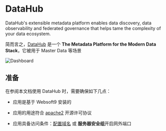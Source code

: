 # DataHub

DataHub's extensible metadata platform enables data discovery, data observability and federated governance that helps tame the complexity of your data ecosystem.

简而言之，[DataHub](https://datahubproject.io/) 是一个 **The Metadata Platform for the Modern Data Stack**，它被用于 Master Data  等场景


![Dashboard](https://libs.websoft9.com/Websoft9/DocsPicture/zh/datahub/datahub-gui-websoft9.png)


## 准备

在参阅本文档使用 DataHub 时，需要确保如下几点：

- 应用是基于 Websoft9 安装的

- 应用的用途符合 [apache2](https://opensource.org/licenses/Apache-2.0) 开源许可协议

- 应用具备访问条件：[配置域名](./guide/appsetdomain) 或 **服务器安全组**开启网外端口